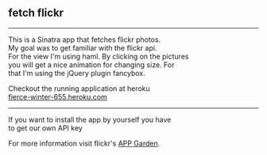 ## fetch flickr
* * *
This is a Sinatra app that fetches flickr photos.  
My goal was to get familiar with the flickr api.  
For the view I'm using haml. By clicking on the pictures  
you will get a nice animation for changing size. For  
that I'm using the jQuery plugin fancybox.  

Checkout the running application at heroku  
[fierce-winter-655.heroku.com](http://fierce-winter-655.heroku.com/)  
* * *
If you want to install the app by yourself you have  
to get our own API key  

For more information visit flickr's [APP Garden](http://www.flickr.com/services/api/).
